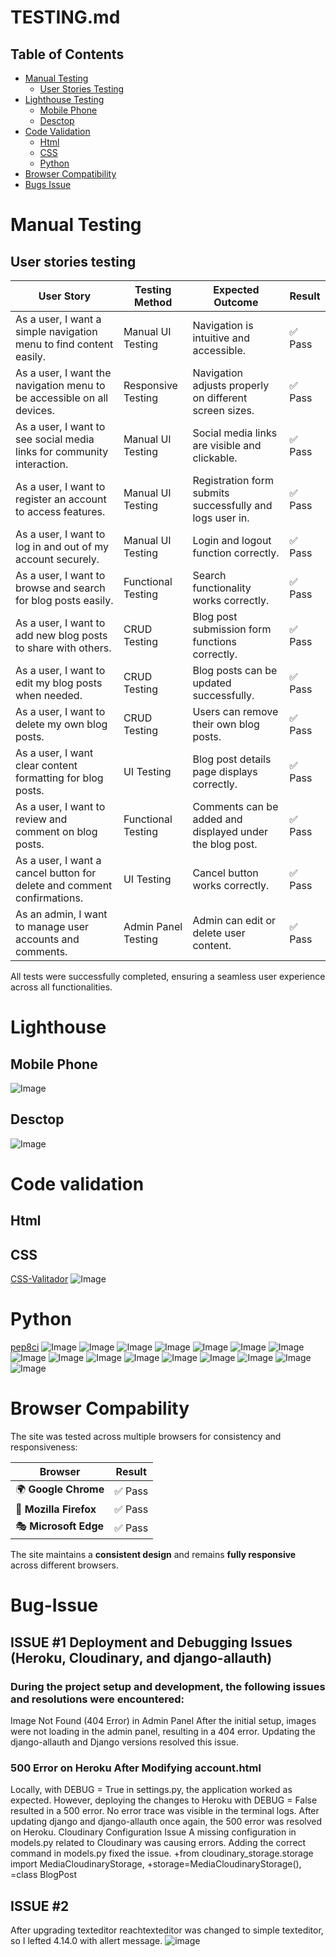 # TESTING.md

## Table of Contents

- [Manual Testing](#manual-testing)
  - [User Stories Testing](#user-stories-testing)
- [Lighthouse Testing](#lighthouse-testing)
  - [Mobile Phone](#mobile-phone)
  - [Desctop](#desctop)
- [Code Validation](#code-validation)
  - [Html](#html)
  - [CSS](#css)
  - [Python](#python)
- [Browser Compatibility](#browser-compatibility)
- [Bugs Issue](#bugs-issue)



# Manual Testing
## User stories testing


| **User Story** | **Testing Method** | **Expected Outcome** | **Result** |
|---------------|-------------------|---------------------|------------|
| As a user, I want a simple navigation menu to find content easily. | Manual UI Testing | Navigation is intuitive and accessible. | ✅ Pass |
| As a user, I want the navigation menu to be accessible on all devices. | Responsive Testing | Navigation adjusts properly on different screen sizes. | ✅ Pass |
| As a user, I want to see social media links for community interaction. | Manual UI Testing | Social media links are visible and clickable. | ✅ Pass |
| As a user, I want to register an account to access features. | Manual UI Testing | Registration form submits successfully and logs user in. | ✅ Pass |
| As a user, I want to log in and out of my account securely. | Manual UI Testing | Login and logout function correctly. | ✅ Pass |
| As a user, I want to browse and search for blog posts easily. | Functional Testing | Search functionality works correctly. | ✅ Pass |
| As a user, I want to add new blog posts to share with others. | CRUD Testing | Blog post submission form functions correctly. | ✅ Pass |
| As a user, I want to edit my blog posts when needed. | CRUD Testing | Blog posts can be updated successfully. | ✅ Pass |
| As a user, I want to delete my own blog posts. | CRUD Testing | Users can remove their own blog posts. | ✅ Pass |
| As a user, I want clear content formatting for blog posts. | UI Testing | Blog post details page displays correctly. | ✅ Pass |
| As a user, I want to review and comment on blog posts. | Functional Testing | Comments can be added and displayed under the blog post. | ✅ Pass |
| As a user, I want a cancel button for delete and comment confirmations. | UI Testing | Cancel button works correctly. | ✅ Pass |
| As an admin, I want to manage user accounts and comments. | Admin Panel Testing | Admin can edit or delete user content. | ✅ Pass |


All tests were successfully completed, ensuring a seamless user experience across all functionalities. 

# Lighthouse 
## Mobile Phone
![Image](static/images/README/Testing.png)

## Desctop
![Image](static/images/README/testing1.png)
# Code validation
## Html


## CSS
[CSS-Valitador](#https://jigsaw.w3.org/css-validator/)
![Image](static/images/css.png)
# Python
[pep8ci](#https://pep8ci.herokuapp.com/)
![Image](static/images/README/test1.png)
![Image](static/images/README/test2.png)
![Image](static/images/README/test3.png)
![Image](static/images/README/test4.png)
![Image](static/images/README/test5.png)
![Image](static/images/README/test6.png)
![Image](static/images/README/test7.png)
![Image](static/images/README/test8.png)
![Image](static/images/README/test9.png)
![Image](static/images/README/test10.png)
![Image](static/images/README/test11.png)
![Image](static/images/README/test12.png)
![Image](static/images/README/test13.png)
![Image](static/images/README/test14.png)
![Image](static/images/README/test15.png)
![Image](static/images/README/test16.png)

# Browser Compability

The site was tested across multiple browsers for consistency and responsiveness:

| Browser           | Result  |
|------------------|--------|
| 🌍 **Google Chrome**  | ✅ Pass  |
| 🦊 **Mozilla Firefox** | ✅ Pass  |
| 🎭 **Microsoft Edge**  | ✅ Pass  |

The site maintains a **consistent design** and remains **fully responsive** across different browsers.

# Bug-Issue
## ISSUE #1 Deployment and Debugging Issues (Heroku, Cloudinary, and django-allauth)
### During the project setup and development, the following issues and resolutions were encountered:

Image Not Found (404 Error) in Admin Panel
After the initial setup, images were not loading in the admin panel, resulting in a 404 error. Updating the django-allauth and Django versions resolved this issue.

### 500 Error on Heroku After Modifying account.html

Locally, with DEBUG = True in settings.py, the application worked as expected.
However, deploying the changes to Heroku with DEBUG = False resulted in a 500 error. No error trace was visible in the terminal logs.
After updating django and django-allauth once again, the 500 error was resolved on Heroku.
Cloudinary Configuration Issue
A missing configuration in models.py related to Cloudinary was causing errors. Adding the correct command in models.py fixed the issue.
+from cloudinary_storage.storage import MediaCloudinaryStorage, +storage=MediaCloudinaryStorage(), =class BlogPost

## ISSUE #2
After upgrading texteditor reachtexteditor was changed to simple texteditor, so I lefted 4.14.0 with allert message.
![image](static/images/bug.png)
